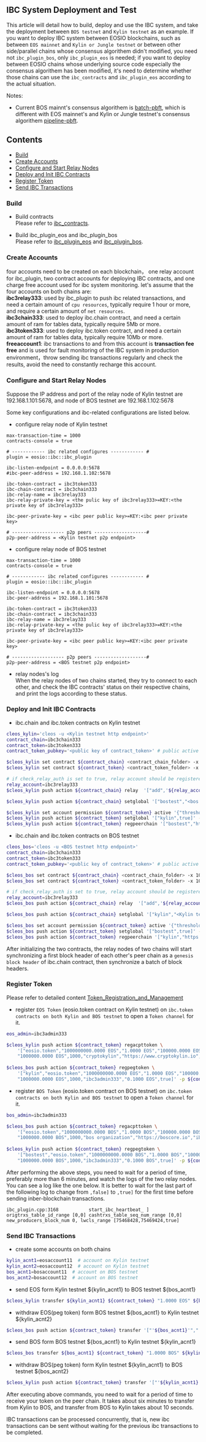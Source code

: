 
IBC System Deployment and Test
------------------------------

This article will detail how to build, deploy and use the IBC system, and take the deployment between `BOS testnet`
and `Kylin testnet` as an example. If you want to deploy IBC system between EOSIO blockchains, 
such as between `EOS mainnet` and `Kylin or Jungle testnet` or between other side/parallel chains 
whose consensus algorithem didn't modified, you need not `ibc_plugin_bos`, 
only `ibc_plugin_eos` is needed; if you want to deploy between EOSIO chains 
whose underlying source code especially the consensus algorithem has been modified,
it's need to determine whether those chains can use the `ibc_contracts` and `ibc_plugin_eos` according to the actual situation.

Notes: 
- Current BOS mainnt's consensus algorithem is 
[batch-pbft](https://github.com/boscore/Documentation/blob/master/LIB/Algorithm_for_improving_EOSIO_consensus_speed_based_on_Batch-PBFT.md), 
which is different with EOS mainnet's and Kylin or Jungle testnet's consensus algorithem 
[pipeline-pbft](https://github.com/EOSIO/welcome/blob/master/docs/04_protocol/01_consensus_protocol.md#31-layer-1-native-consensus-abft).

Contents
--------
 * [Build](#build)
 * [Create Accounts](#create-accounts)
 * [Configure and Start Relay Nodes](#configure-and-start-relay-nodes)
 * [Deploy and Init IBC Contracts](#deploy-and-init-ibc-contracts)
 * [Register Token](#register-token)
 * [Send IBC Transactions](#send-ibc-transactions)


### Build
- Build contracts  
  Please refer to [ibc_contracts](https://github.com/boscore/ibc_contracts).
  
- Build ibc_plugin_eos and ibc_plugin_bos  
  Please refer to [ibc_plugin_eos](https://github.com/boscore/ibc_plugin_eos) and [ibc_plugin_bos](https://github.com/boscore/ibc_plugin_bos).
  
### Create Accounts
four accounts need to be created on each blockchain， one relay account for ibc_plugin, two contract accounts 
for deploying IBC contracts, and one charge free account used for ibc system monitoring. let's assume that the four accounts on both chains are:   
**ibc3relay333**: used by ibc_plugin to push ibc related transactions, and need a certain amount of `cpu resources`, typically require 1 hour or more, and require a certain amount of `net resources`.   
**ibc3chain333**: used to deploy ibc.chain contract, and need a certain amount of ram for tables data, typically require 5Mb or more.  
**ibc3token333**: used to deploy ibc.token contract, and need a certain amount of ram for tables data, typically require 10Mb or more.  
**freeaccount1**: ibc transactions to and from this account is **transaction fee free** and is used for fault monitoring of the IBC system 
in production environment，throw sending ibc transactions regularly and check the results, avoid the need to constantly recharge this account.
  
### Configure and Start Relay Nodes
Suppose the IP address and port of the relay node of Kylin testnet are 192.168.1.101:5678, 
and node of BOS testnet are 192.168.1.102:5678

Some key configurations and ibc-related configurations are listed below. 

- configure relay node of Kylin testnet  
``` 
max-transaction-time = 1000
contracts-console = true

# ------------ ibc related configures ------------ #
plugin = eosio::ibc::ibc_plugin

ibc-listen-endpoint = 0.0.0.0:5678
#ibc-peer-address = 192.168.1.102:5678 

ibc-token-contract = ibc3token333
ibc-chain-contract = ibc3chain333
ibc-relay-name = ibc3relay333
ibc-relay-private-key = <the pulic key of ibc3relay333>=KEY:<the private key of ibc3relay333>

ibc-peer-private-key = <ibc peer public key>=KEY:<ibc peer private key>

# ------------------- p2p peers -------------------#
p2p-peer-address = <Kylin testnet p2p endpoint>
```

- configure relay node of BOS testnet  
``` 
max-transaction-time = 1000
contracts-console = true

# ------------ ibc related configures ------------ #
plugin = eosio::ibc::ibc_plugin

ibc-listen-endpoint = 0.0.0.0:5678
ibc-peer-address = 192.168.1.101:5678 

ibc-token-contract = ibc3token333
ibc-chain-contract = ibc3chain333
ibc-relay-name = ibc3relay333
ibc-relay-private-key = <the pulic key of ibc3relay333>=KEY:<the private key of ibc3relay333>

ibc-peer-private-key = <ibc peer public key>=KEY:<ibc peer private key>

# ------------------- p2p peers -------------------#
p2p-peer-address = <BOS testnet p2p endpoint>
```

- relay nodes's log  
When the relay nodes of two chains started, they try to connect to each other, 
and check the IBC contracts' status on their respective chains, and print the logs according to these status.


### Deploy and Init IBC Contracts
- ibc.chain and ibc.token contracts on Kylin testnet  
```bash
cleos_kylin='cleos -u <Kylin testnet http endpoint>'
contract_chain=ibc3chain333
contract_token=ibc3token333
contract_token_pubkey='<public key of contract_token>' # public active key is ok

$cleos_kylin set contract ${contract_chain} <contract_chain_folder> -x 1000 -p ${contract_chain}
$cleos_kylin set contract ${contract_token} <contract_token_folder> -x 1000 -p ${contract_token}

# if check_relay_auth is set to true, relay account should be registered to allown ibc_plugin use it to push transactions.
relay_account=ibc3relay333
$cleos_kylin push action ${contract_chain} relay  '["add",'${relay_account}']' -p ${contract_chain}

$cleos_kylin push action ${contract_chain} setglobal '["bostest","<bos testnet chain_id>","batch"]' -p ${contract_chain}

$cleos_kylin set account permission ${contract_token} active '{"threshold": 1, "keys":[{"key":"'${contract_token_pubkey}'", "weight":1}], "accounts":[ {"permission":{"actor":"'${contract_token}'","permission":"eosio.code"},"weight":1}], "waits":[] }' owner -p $ {contract_token}
$cleos_kylin push action ${contract_token} setglobal '["kylin",true]' -p ${contract_token}
$cleos_kylin push action ${contract_token} regpeerchain '["bostest","https://bos-test.bloks.io","ibc3token333","ibc3chain333","freeaccount1",5,1000,1000,true]' -p ${contract_token}
```

- ibc.chain and ibc.token contracts on BOS testnet  
```bash
cleos_bos='cleos -u <BOS testnet http endpoint>'
contract_chain=ibc3chain333
contract_token=ibc3token333
contract_token_pubkey='<public key of contract_token>' # public active key is ok

$cleos_bos set contract ${contract_chain} <contract_chain_folder> -x 1000 -p ${contract_chain}
$cleos_bos set contract ${contract_token} <contract_token_folder> -x 1000 -p ${contract_token}

# if check_relay_auth is set to true, relay account should be registered to allown ibc_plugin use it to push transactions.
relay_account=ibc3relay333
$cleos_bos push action ${contract_chain} relay  '["add",'${relay_account}']' -p ${contract_chain}

$cleos_bos push action ${contract_chain} setglobal '["kylin","<Kylin testnet chain_id>","pipeline"]' -p ${contract_chain}

$cleos_bos set account permission ${contract_token} active '{"threshold": 1, "keys":[{"key":"'${contract_token_pubkey}'", "weight":1}], "accounts":[ {"permission":{"actor":"'${contract_token}'","permission":"eosio.code"},"weight":1}], "waits":[] }' owner -p $ {contract_token}
$cleos_bos push action ${contract_token} setglobal '["bostest",true]' -p ${contract_token}
$cleos_bos push action ${contract_token} regpeerchain '["kylin","https://www.cryptokylin.io","ibc3token333","ibc3chain333","freeaccount1",5,1000,1000,true]' -p ${contract_token}
```

After initializing the two contracts, the relay nodes of two chains will start synchronizing a first block header of 
each other's peer chain as a `genesis block header` of ibc.chain contract, then synchronize a batch of block headers.


### Register Token
Please refer to detailed content [Token_Registration_and_Management](./Token_Registration_and_Management.md)

- register `EOS Token` (eosio.token contract on Kylin testnet) on `ibc.token contracts on both Kylin and BOS testnet` to open a `Token channel` for it.
```bash
eos_admin=ibc3admin333

$cleos_kylin push action ${contract_token} regacpttoken \
    '["eosio.token","1000000000.0000 EOS","1.0000 EOS","100000.0000 EOS",
    "1000000.0000 EOS",1000,"cryptokylin","https://www.cryptokylin.io","ibc3admin333","fixed","0.1000 EOS",0.01,"0.1000 EOS",true]' -p ${contract_token}
        
$cleos_bos push action ${contract_token} regpegtoken \
    '["kylin","eosio.token","1000000000.0000 EOS","1.0000 EOS","100000.0000 EOS",
    "1000000.0000 EOS",1000,"ibc3admin333","0.1000 EOS",true]' -p ${contract_token} 
```

- register `BOS Token` (eosio.token contract on BOS testnet) on `ibc.token contracts on both Kylin and BOS testnet` to open a `Token channel` for it.  
```bash
bos_admin=ibc3admin333

$cleos_bos push action ${contract_token} regacpttoken \
    '["eosio.token","1000000000.0000 BOS","1.0000 BOS","100000.0000 BOS",
    "1000000.0000 BOS",1000,"bos organization","https://boscore.io","ibc3admin333","fixed","0.1000 BOS",0.01,"0.1000 BOS",true]' -p ${contract_token}
    
$cleos_kylin push action ${contract_token} regpegtoken \
    '["bostest","eosio.token","1000000000.0000 BOS","1.0000 BOS","10000.0000 BOS",
    "1000000.0000 BOS",1000,"ibc3admin333","0.1000 BOS",true]' -p ${contract_token}
```

After performing the above steps, you need to wait for a period of time, preferably more than 6 minutes, and watch the logs of the two relay nodes.
You can see a log like the one below. It is better to wait for the last part of the following log to change from `,false]` to `,true]` for the first time before sending inber-blockchain transactions.

``` 
ibc_plugin.cpp:3168           start_ibc_heartbeat_ ] origtrxs_table_id_range [0,0] cashtrxs_table_seq_num_range [0,0] new_producers_block_num 0, lwcls_range [75468428,75469424,true]

```

### Send IBC Transactions

- create some accounts on both chains  
```bash
kylin_acnt1=eosaccount11  # account on Kylin testnet
kylin_acnt2=eosaccount12  # account on Kylin testnet
bos_acnt1=bosaccount11  # account on BOS testnet
bos_acnt2=bosaccount12  # account on BOS testnet
```

- send EOS form Kylin testnet ${kylin_acnt1} to BOS testnet ${bos_acnt1}  
```bash
$cleos_kylin transfer ${kylin_acnt1} ${contract_token} "1.0000 EOS" ${bos_acnt1}"@bostest have a nice day!" -p ${kylin_acnt1}
```

- withdraw EOS(peg token) form BOS testnet ${bos_acnt1} to Kylin testnet ${kylin_acnt2}  
```bash
$cleos_bos push action ${contract_token} transfer '["'${bos_acnt1}'","'${contract_token}'","1.0000 EOS" "'${kylin_acnt2}'@kylin"]' -p ${bos_acnt1}
```

- send BOS form BOS testnet ${bos_acnt1} to Kylin testnet ${kylin_acnt1}  
```bash
$cleos_bos transfer ${bos_acnt1} ${contract_token} "1.0000 BOS" ${kylin_acnt1}"@kylin have a nice day!" -p ${bos_acnt1}
```

- withdraw BOS(peg token) form Kylin testnet ${kylin_acnt1} to BOS testnet ${bos_acnt2}  
```bash
$cleos_kylin push action ${contract_token} transfer '["'${kylin_acnt1}'","'${contract_token}'","1.0000 BOS" "'${bos_acnt2}'@bostest"]' -p ${kylin_acnt1}
```
After executing above commands, you need to wait for a period of time to receive your token on the peer chain.
It takes about six minutes to transfer from Kylin to BOS, and transfer from BOS to Kylin takes about 10 seconds.

IBC transactions can be processed concurrently, that is, new ibc transactions can be sent without waiting for the previous ibc transactions to be completed.